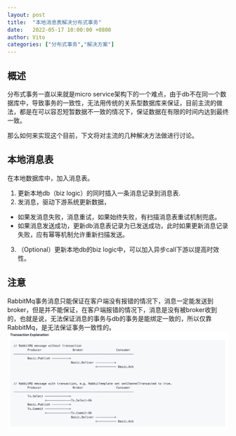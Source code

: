 ```yaml
---
layout: post
title:  "本地消息表解决分布式事务"
date:   2022-05-17 10:00:00 +0800
author: Vito
categories: ["分布式事务","解决方案"]
---
```

## 概述
分布式事务一直以来就是micro service架构下的一个难点，由于db不在同一个数据库中，导致事务的一致性，无法用传统的关系型数据库来保证，目前主流的做法，都是在可以容忍短暂数据不一致的情况下，保证数据在有限的时间内达到最终一致。

那么如何来实现这个目前，下文将对主流的几种解决方法做进行讨论。

## 本地消息表
在本地数据库中，加入消息表。
1. 更新本地db（biz logic）的同时插入一条消息记录到消息表.
2. 发消息，驱动下游系统更新数据，
* 如果发消息失败，消息重试，如果始终失败，有扫描消息表重试机制兜底。
* 如果消息发送成功，更新db消息表记录为已发送成功，此时如果更新消息记录失败，应有幂等机制允许重新扫描发送。
3. （Optional）更新本地db的biz logic中，可以加入异步call下游以提高时效性。


## 注意
RabbitMq事务消息只能保证在客户端没有报错的情况下，消息一定能发送到broker，但是并不能保证，在客户端报错的情况下，消息是没有被broker收到的，也就是说，无法保证消息的事务与db的事务是能绑定一致的，所以仅靠RabbitMq，是无法保证事务一致性的。
![RabbitMQ Transactional Msg](https://raw.githubusercontent.com/zyysxz/zyysxz.github.io/main/_posts/pictures/RabbitMQ_transaction_msg.png)